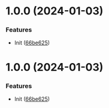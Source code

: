 # 1.0.0 (2024-01-03)


### Features

* Init ([66be625](https://github.com/Gluton-Official/revanced-patches/commit/66be625f25ee2d678dac62a5bf4daa631284f8f6))

# 1.0.0 (2024-01-03)


### Features

* Init ([66be625](https://github.com/Gluton-Official/revanced-patches/commit/66be625f25ee2d678dac62a5bf4daa631284f8f6))
